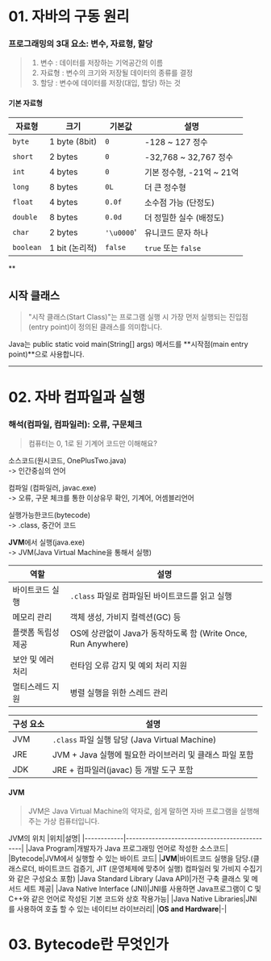 # 01. 자바의 구동 원리

### 프로그래밍의 3대 요소: 변수, 자료형, 할당
> 1. 변수 : 데이터를 저장하는 기억공간의 이름
> 2. 자료형 : 변수의 크기와 저장될 데이터의 종류를 결정
> 3. 할당 : 변수에 데이터를 저장(대입, 할당) 하는 것

#### 기본 자료형

| 자료형   | 크기             | 기본값   | 설명                     |
|----------|------------------|----------|--------------------------|
| `byte`   | 1 byte (8bit)    | `0`      | -128 ~ 127 정수          |
| `short`  | 2 bytes          | `0`      | -32,768 ~ 32,767 정수    |
| `int`    | 4 bytes          | `0`      | 기본 정수형, -21억 ~ 21억 |
| `long`   | 8 bytes          | `0L`     | 더 큰 정수형             |
| `float`  | 4 bytes          | `0.0f`   | 소수점 가능 (단정도)     |
| `double` | 8 bytes          | `0.0d`   | 더 정밀한 실수 (배정도)  |
| `char`   | 2 bytes          | `'\u0000`' | 유니코드 문자 하나       |
| `boolean`| 1 bit (논리적)   | `false`  | `true` 또는 `false`      |

**

## 시작 클래스
> "시작 클래스(Start Class)"는 프로그램 실행 시 가장 먼저 실행되는 진입점(entry point)이 정의된 클래스를 의미합니다.

Java는 public static void main(String[] args) 메서드를 **시작점(main entry point)**으로 사용합니다.

---
# 02. 자바 컴파일과 실행

### 해석(컴파일, 컴파일러): 오류, 구문체크
> 컴퓨터는 0, 1로 된 기계어 코드만 이해해요?

소스코드(원시코드, OnePlusTwo.java)   
-> 인간중심의 언어

컴파일 (컴파일러, javac.exe)   
-> 오류, 구문 체크를 통한 이상유무 확인, 기계어, 어셈블리언어

실행가능한코드(bytecode)  
-> .class, 중간어 코드

**JVM**에서 실행(java.exe)   
-> JVM(Java Virtual Machine을 통해서 실행)

| 역할               | 설명                                               |
|--------------------|----------------------------------------------------|
| 바이트코드 실행     | `.class` 파일로 컴파일된 바이트코드를 읽고 실행        |
| 메모리 관리         | 객체 생성, 가비지 컬렉션(GC) 등                     |
| 플랫폼 독립성 제공 | OS에 상관없이 Java가 동작하도록 함 (Write Once, Run Anywhere) |
| 보안 및 에러 처리   | 런타임 오류 감지 및 예외 처리 지원                  |
| 멀티스레드 지원     | 병렬 실행을 위한 스레드 관리                        |

| 구성 요소 | 설명                                                       |
|-----------|------------------------------------------------------------|
| JVM       | `.class` 파일 실행 담당 (Java Virtual Machine)             |
| JRE       | JVM + Java 실행에 필요한 라이브러리 및 클래스 파일 포함     |
| JDK       | JRE + 컴파일러(javac) 등 개발 도구 포함                    |


#### **JVM**
> JVM은 Java Virtual Machine의 약자로, 쉽게 말하면 자바 프로그램을 실행해주는 가상 컴퓨터입니다.   

JVM의 위치
|위치|설명|
|------------|----------------------------------------------|
|Java Program|개발자가 Java 프로그래밍 언어로 작성한 소스코드|
|Bytecode|JVM에서 실행할 수 있는 바이트 코드|
|**JVM**|바이트코드 실행을 담당.(클래스로더, 바이트코드 검증기, JIT (운영체제에 맞추어 실행) 컴파일러 및 가비지 수집기와  같은 구성요소 포함)
|Java Standard Library (Java API)|가전 구축 클래스 및 메서드 세트 제공|
|Java Native Interface (JNI)|JNI를 사용하면 Java프로그램이 C 및 C++와 같은 언어로 작성된 기본 코드와 상호 작용가능|
|Java Native Libraries|JNI를 사용하여 호출 할 수 있는 네이티브 라이브러리|
|**OS and Hardware**|-|

# 03. Bytecode란 무엇인가
> 